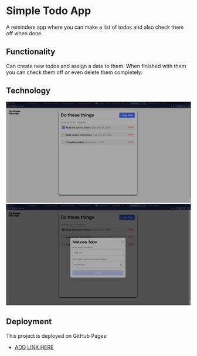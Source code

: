 # Simple Todo App

A reminders app where you can make a list of todos and also check them off when done.

## Functionality

Can create new todos and assign a date to them. When finished with them you can check them off or even delete them completely.

## Technology

![Interface of todo App](<Simple ToDo App - Google Chrome 2_21_2025 7_49_25 PM.png>)
![Add Todo Screen](<Simple ToDo App - Google Chrome 2_21_2025 7_51_45 PM.png>)

## Deployment

This project is deployed on GitHub Pages:

- [ADD LINK HERE](https://github.com/demarcogray81/se_project_todo-app)
